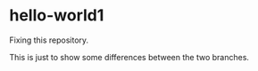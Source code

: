 # hello-world1
Fixing this repository.

This is just to show some differences between the two branches. 
